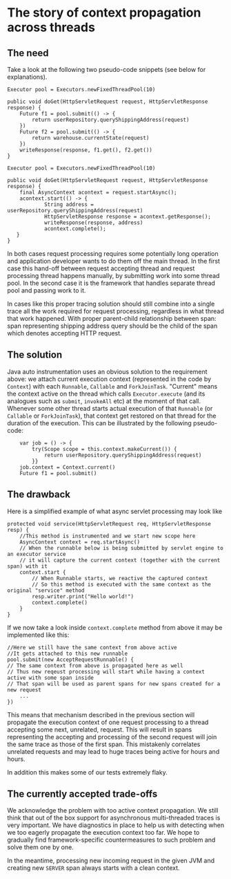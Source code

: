 # The story of context propagation across threads

## The need
Take a look at the following two pseudo-code snippets (see below for explanations).

```
Executor pool = Executors.newFixedThreadPool(10)

public void doGet(HttpServletRequest request, HttpServletResponse response) {
    Future f1 = pool.submit(() -> {
        return userRepository.queryShippingAddress(request)
    })
    Future f2 = pool.submit(() -> {
        return warehouse.currentState(request)
    })
    writeResponse(response, f1.get(), f2.get())
}
```

```
Executor pool = Executors.newFixedThreadPool(10)

public void doGet(HttpServletRequest request, HttpServletResponse response) {
    final AsyncContext acontext = request.startAsync();
    acontext.start(() -> {
            String address = userRepository.queryShippingAddress(request)
            HttpServletResponse response = acontext.getResponse();
            writeResponse(response, address)
            acontext.complete();
   }
}
```

In both cases request processing requires some potentially long operation and application developer
wants to do them off the main thread. In the first case this hand-off between request accepting thread
and request processing thread happens manually, by submitting work into some thread pool.
In the second case it is the framework that handles separate thread pool and passing work to it.

In cases like this proper tracing solution should still combine into a single trace all the work
required for request processing, regardless in what thread that work happened. With proper
parent-child relationship between span: span representing shipping address query should be the child
of the span which denotes accepting HTTP request.

## The solution
Java auto instrumentation uses an obvious solution to the requirement above: we attach current execution
context (represented in the code by `Context`) with each `Runnable`, `Callable` and `ForkJoinTask`.
"Current" means the context active on the thread which calls `Executor.execute` (and its analogues
such as `submit`, `invokeAll` etc) at the moment of that call. Whenever some other thread starts
actual execution of that `Runnable` (or `Callable` or `ForkJoinTask`), that context get restored
on that thread for the duration of the execution. This can be illustrated by the following pseudo-code:

```
    var job = () -> {
        try(Scope scope = this.context.makeCurrent()) {
            return userRepository.queryShippingAddress(request)
        }}
    job.context = Context.current()
    Future f1 = pool.submit()

```

## The drawback
Here is a simplified example of what async servlet processing may look like
```
protected void service(HttpServletRequest req, HttpServletResponse resp) {
    //This method is instrumented and we start new scope here
    AsyncContext context = req.startAsync()
    // When the runnable below is being submitted by servlet engine to an executor service
    // it will capture the current context (together with the current span) with it
    context.start {
        // When Runnable starts, we reactive the captured context
        // So this method is executed with the same context as the original "service" method
        resp.writer.print("Hello world!")
        context.complete()
    }
}
```
If we now take a look inside `context.complete` method from above it may be implemented like this:

```
//Here we still have the same context from above active
//It gets attached to this new runnable
pool.submit(new AcceptRequestRunnable() {
// The same context from above is propagated here as well
// Thus new reqeust processing will start while having a context active with some span inside
// That span will be used as parent spans for new spans created for a new request
    ...
})
```

This means that mechanism described in the previous section will propagate the execution context
of one request processing to a thread accepting some next, unrelated, request.
This will result in spans representing the accepting and processing of the second request will join
the same trace as those of the first span. This mistakenly correlates unrelated requests and may lead
to huge traces being active for hours and hours.

In addition this makes some of our tests extremely flaky.

## The currently accepted trade-offs
We acknowledge the problem with too active context propagation. We still think that out of the box
support for asynchronous multi-threaded traces is very important. We have diagnostics in place to
help us with detecting when we too eagerly propagate the execution context too far. We hope to
gradually find framework-specific countermeasures to such problem and solve them one by one.

In the meantime, processing new incoming request in the given JVM and creating new `SERVER` span
always starts with a clean context.
